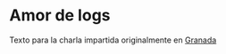 # Amor de logs

Texto para la charla impartida originalmente
en
[Granada](https://www.meetup.com/es-ES/Granada-Geek/events/256243121/)
